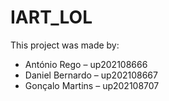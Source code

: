 # IART_LOL

This project was made by: 

- António Rego – up202108666
- Daniel Bernardo – up202108667
- Gonçalo Martins – up202108707
